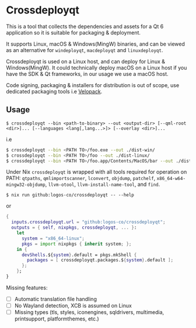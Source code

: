 # Crossdeployqt

This is a tool that collects the dependencies and assets for a Qt 6 application so it is suitable for packaging & deployment.

It supports Linux, macOS & Windows(MingW) binaries, and can be viewed as an alternative for `windeployqt`, `macdeployqt` and `linuxdeployqt`.

Crossdeployqt is used on a Linux host, and can deploy for Linux & Windows(MingW). It could technically deploy macOS on a Linux host if you have the SDK & Qt frameworks, in our usage we use a macOS host.

Code signing, packaging & installers for distribution is out of scope, use dedicated packaging tools i.e [Velopack](https://velopack.io).


## Usage 

`$ crossdeployqt --bin <path-to-binary> --out <output-dir> [--qml-root <dir>]... [--languages <lang[,lang...>]> [--overlay <dir>]...`

i.e

```bash
$ crossdeployqt --bin <PATH TO>/foo.exe --out ./dist-win/
$ crossdeployqt --bin <PATH TO>/foo --out ./dist-linux/
$ crossdeployqt --bin <PATH TO>/foo.app/Contents/MacOS/bar --out ./dist-macos/
```


Under Nix `crossdeployqt` is wrapped with all tools required for operation on PATH: `qtpaths`, `qmlimportscanner`, `lconvert`, `objdump`, `patchelf`, `x86_64-w64-mingw32-objdump`, `llvm-otool`, `llvm-install-name-tool`, and `find`.

`$ nix run github:logos-co/crossdeployqt -- --help` 

or 

```nix
{
  inputs.crossdeployqt.url = "github:logos-co/crossdeployqt";
  outputs = { self, nixpkgs, crossdeployqt, ... }:
    let
      system = "x86_64-linux";
      pkgs = import nixpkgs { inherit system; };
    in {
      devShells.${system}.default = pkgs.mkShell {
        packages = [ crossdeployqt.packages.${system}.default ];
      };
    };
}
```

Missing features:
- [ ] Automatic translation file handling
- [ ] No Wayland detection, XCB is assumed on Linux
- [ ] Missing types (tls, styles, iconengines, sqldrivers, multimedia, printsupport, platformthemes, etc.)